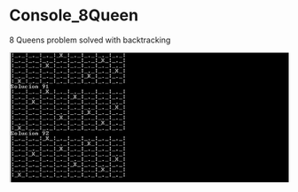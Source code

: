 # Console_8Queen
8 Queens problem solved with backtracking

![Screenshot](https://raw.githubusercontent.com/issame/Console_8Queen/master/8reinas.PNG)
